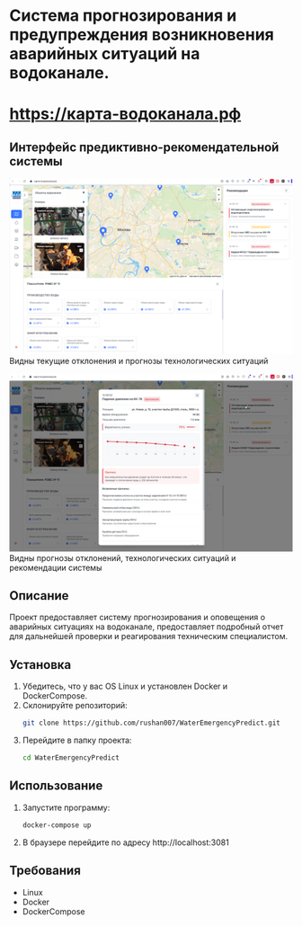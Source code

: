 # Система прогнозирования и предупреждения возникновения аварийных ситуаций на водоканале.
# https://карта-водоканала.рф

## Интерфейс предиктивно-рекомендательной системы 

![Forecast comparison](https://github.com/Flaysty/watermap/raw/main/docs/interface.png)
Видны текущие отклонения и прогнозы технологических ситуаций

![Forecast comparison](https://github.com/Flaysty/watermap/raw/main/docs/interface_2.png)
Видны прогнозы отклонений, технологических ситуаций и рекомендации системы

## Описание

Проект предоставляет систему прогнозирования и оповещения о аварийных ситуациях на водоканале, предоставляет подробный отчет для дальнейшей проверки и реагирования техническим специалистом.


## Установка
1. Убедитесь, что у вас OS Linux и установлен Docker и DockerCompose.
2. Склонируйте репозиторий:
   ```bash
   git clone https://github.com/rushan007/WaterEmergencyPredict.git
   ```
3. Перейдите в папку проекта:
   ```bash
   cd WaterEmergencyPredict
   ```

## Использование   
1. Запустите программу:
   ```bash
   docker-compose up
   ```   
2. В браузере перейдите по адресу http://localhost:3081

## Требования   
- Linux
- Docker
- DockerCompose
